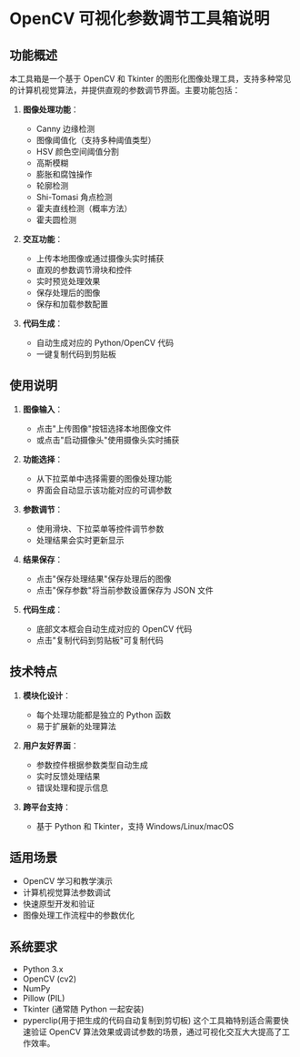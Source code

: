 # OpenCV 可视化参数调节工具箱说明

## 功能概述

本工具箱是一个基于 OpenCV 和 Tkinter 的图形化图像处理工具，支持多种常见的计算机视觉算法，并提供直观的参数调节界面。主要功能包括：

1. **图像处理功能**：
   - Canny 边缘检测
   - 图像阈值化（支持多种阈值类型）
   - HSV 颜色空间阈值分割
   - 高斯模糊
   - 膨胀和腐蚀操作
   - 轮廓检测
   - Shi-Tomasi 角点检测
   - 霍夫直线检测（概率方法）
   - 霍夫圆检测

2. **交互功能**：
   - 上传本地图像或通过摄像头实时捕获
   - 直观的参数调节滑块和控件
   - 实时预览处理效果
   - 保存处理后的图像
   - 保存和加载参数配置

3. **代码生成**：
   - 自动生成对应的 Python/OpenCV 代码
   - 一键复制代码到剪贴板

## 使用说明

1. **图像输入**：
   - 点击"上传图像"按钮选择本地图像文件
   - 或点击"启动摄像头"使用摄像头实时捕获

2. **功能选择**：
   - 从下拉菜单中选择需要的图像处理功能
   - 界面会自动显示该功能对应的可调参数

3. **参数调节**：
   - 使用滑块、下拉菜单等控件调节参数
   - 处理结果会实时更新显示

4. **结果保存**：
   - 点击"保存处理结果"保存处理后的图像
   - 点击"保存参数"将当前参数设置保存为 JSON 文件

5. **代码生成**：
   - 底部文本框会自动生成对应的 OpenCV 代码
   - 点击"复制代码到剪贴板"可复制代码

## 技术特点

1. **模块化设计**：
   - 每个处理功能都是独立的 Python 函数
   - 易于扩展新的处理算法

2. **用户友好界面**：
   - 参数控件根据参数类型自动生成
   - 实时反馈处理结果
   - 错误处理和提示信息

3. **跨平台支持**：
   - 基于 Python 和 Tkinter，支持 Windows/Linux/macOS

## 适用场景

- OpenCV 学习和教学演示
- 计算机视觉算法参数调试
- 快速原型开发和验证
- 图像处理工作流程中的参数优化

## 系统要求

- Python 3.x
- OpenCV (cv2)
- NumPy
- Pillow (PIL)
- Tkinter (通常随 Python 一起安装)
- pyperclip(用于把生成的代码自动复制到剪切板)
这个工具箱特别适合需要快速验证 OpenCV 算法效果或调试参数的场景，通过可视化交互大大提高了工作效率。

